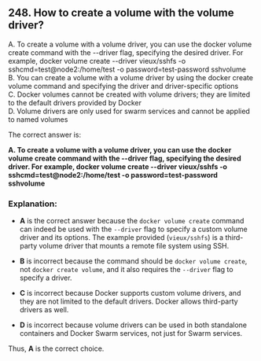 ## 248. How to create a volume with the volume driver?
A. To create a volume with a volume driver, you can use the docker volume create command with the --driver flag, specifying the desired driver. For example, docker volume create --driver vieux/sshfs -o sshcmd=test@node2:/home/test -o password=test-password sshvolume  
B. You can create a volume with a volume driver by using the docker create volume command and specifying the driver and driver-specific options  
C. Docker volumes cannot be created with volume drivers; they are limited to the default drivers provided by Docker  
D. Volume drivers are only used for swarm services and cannot be applied to named volumes  

The correct answer is:

**A. To create a volume with a volume driver, you can use the docker volume create command with the --driver flag, specifying the desired driver. For example, docker volume create --driver vieux/sshfs -o sshcmd=test@node2:/home/test -o password=test-password sshvolume**

### Explanation:
- **A** is the correct answer because the `docker volume create` command can indeed be used with the `--driver` flag to specify a custom volume driver and its options. The example provided (`vieux/sshfs`) is a third-party volume driver that mounts a remote file system using SSH.
  
- **B** is incorrect because the command should be `docker volume create`, not `docker create volume`, and it also requires the `--driver` flag to specify a driver.

- **C** is incorrect because Docker supports custom volume drivers, and they are not limited to the default drivers. Docker allows third-party drivers as well.

- **D** is incorrect because volume drivers can be used in both standalone containers and Docker Swarm services, not just for Swarm services.

Thus, **A** is the correct choice.
